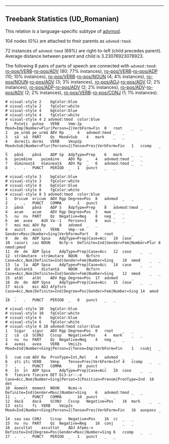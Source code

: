 

--------------------------------------------------------------------------------

## Treebank Statistics (UD_Romanian)

This relation is a language-specific subtype of [advmod]().

104 nodes (0%) are attached to their parents as `advmod:tmod`.

72 instances of `advmod:tmod` (69%) are right-to-left (child precedes parent).
Average distance between parent and child is 3.23076923076923.

The following 8 pairs of parts of speech are connected with `advmod:tmod`: [ro-pos/VERB]()-[ro-pos/ADV]() (80; 77% instances), [ro-pos/VERB]()-[ro-pos/ADP]() (10; 10% instances), [ro-pos/VERB]()-[ro-pos/NOUN]() (4; 4% instances), [ro-pos/NOUN]()-[ro-pos/ADV]() (3; 3% instances), [ro-pos/ADJ]()-[ro-pos/ADV]() (2; 2% instances), [ro-pos/ADP]()-[ro-pos/ADV]() (2; 2% instances), [ro-pos/ADV]()-[ro-pos/ADV]() (2; 2% instances), [ro-pos/VERB]()-[ro-pos/CONJ]() (1; 1% instances).


~~~ conllu
# visual-style 2	bgColor:blue
# visual-style 2	fgColor:white
# visual-style 4	bgColor:blue
# visual-style 4	fgColor:white
# visual-style 4 2 advmod:tmod	color:blue
1	Puteți	putea	VERB	Vmm-2p	Mood=Imp|Number=Plur|Person=2|VerbForm=Fin	0	root	_	_
2	pe_urmă	pe_urmă	ADV	Rp	_	4	advmod:tmod	_	_
3	să	să	PART	Qs	Mood=Sub	4	mark	_	_
4	dormiți	dormi	VERB	Vmsp2p	Mood=Sub|Number=Plur|Person=2|Tense=Pres|VerbForm=Fin	1	ccomp	_	_
5	până	până	ADP	Sp	AdpType=Prep	6	mark	_	_
6	poimâine	poimâine	ADV	Rp	_	4	advmod:tmod	_	_
7	dimineață	dimineață	ADV	Rp	_	6	advmod:tmod	_	_
8	.	.	PUNCT	PERIOD	_	1	punct	_	_

~~~


~~~ conllu
# visual-style 3	bgColor:blue
# visual-style 3	fgColor:white
# visual-style 8	bgColor:blue
# visual-style 8	fgColor:white
# visual-style 8 3 advmod:tmod	color:blue
1	Oricum	oricum	ADV	Rgp	Degree=Pos	8	advmod	_	_
2	,	,	PUNCT	COMMA	_	1	punct	_	_
3	până	până	ADP	S	AdpType=Prep	8	advmod:tmod	_	_
4	acum	acum	ADV	Rgp	Degree=Pos	3	mwe	_	_
5	nu	nu	PART	Qz	Negative=Neg	8	neg	_	_
6	am	avea	AUX	Va--1	Person=1	8	aux	_	_
7	mai	mai	ADV	Rp	_	8	advmod	_	_
8	auzit	auzi	VERB	Vmp--sm	Gender=Masc|Number=Sing|VerbForm=Part	0	root	_	_
9	de	de	ADP	Spsa	AdpType=Prep|Case=Acc	10	case	_	_
10	cazuri	caz	NOUN	Ncfp-n	Definite=Ind|Gender=Fem|Number=Plur	8	nmod:pmod	_	_
11	de	de	ADP	Spsa	AdpType=Prep|Case=Acc	12	case	_	_
12	strămutare	strămutare	NOUN	Ncfsrn	Case=Acc,Nom|Definite=Ind|Gender=Fem|Number=Sing	10	nmod	_	_
13	la	la	ADP	Spsa	AdpType=Prep|Case=Acc	14	case	_	_
14	distanță	distanță	NOUN	Ncfsrn	Case=Acc,Nom|Definite=Ind|Gender=Fem|Number=Sing	12	nmod	_	_
15	atât	atât	ADV	Rgp	Degree=Pos	17	advmod	_	_
16	de	de	ADP	Spsa	AdpType=Prep|Case=Acc	15	case	_	_
17	mică	mic	ADJ	Afpfsrn	Case=Acc,Nom|Definite=Ind|Degree=Pos|Gender=Fem|Number=Sing	14	amod	_	_
18	.	.	PUNCT	PERIOD	_	8	punct	_	_

~~~


~~~ conllu
# visual-style 10	bgColor:blue
# visual-style 10	fgColor:white
# visual-style 6	bgColor:blue
# visual-style 6	fgColor:white
# visual-style 6 10 advmod:tmod	color:blue
1	Sigur	sigur	ADV	Rgp	Degree=Pos	0	root	_	_
2	că	că	SCONJ	Csssp	Negative=Pos	4	mark	_	_
3	nu	nu	PART	Qz	Negative=Neg	4	neg	_	_
4	aveai	avea	VERB	Vmii2s	Mood=Ind|Number=Sing|Person=2|Tense=Imp|VerbForm=Fin	1	csubj	_	_
5	cum	cum	ADV	Rw	PronType=Int,Rel	4	advmod	_	_
6	ști	ști	VERB	Vmnp	Tense=Pres|VerbForm=Inf	4	ccomp	_	_
7	,	,	PUNCT	COMMA	_	10	punct	_	_
8	în	în	ADP	Spsa	AdpType=Prep|Case=Acc	10	case	_	_
9	fiecare	fiecare	DET	Di3-sr---e	Case=Acc,Nom|Number=Sing|Person=3|Position=Prenom|PronType=Ind	10	det	_	_
10	moment	moment	NOUN	Ncms-n	Definite=Ind|Gender=Masc|Number=Sing	6	advmod:tmod	_	_
11	,	,	PUNCT	COMMA	_	10	punct	_	_
12	dacă	dacă	SCONJ	Csssp	Negative=Pos	16	mark	_	_
13	ești	fi	VERB	Vmip2s	Mood=Ind|Number=Sing|Person=2|Tense=Pres|VerbForm=Fin	16	auxpass	_	_
14	sau	sau	CONJ	Ccssp	Negative=Pos	16	cc	_	_
15	nu	nu	PART	Qz	Negative=Neg	16	conj	_	_
16	ascultat	ascultat	ADJ	Afpms-n	Definite=Ind|Degree=Pos|Gender=Masc|Number=Sing	6	ccomp	_	_
17	.	.	PUNCT	PERIOD	_	1	punct	_	_

~~~


